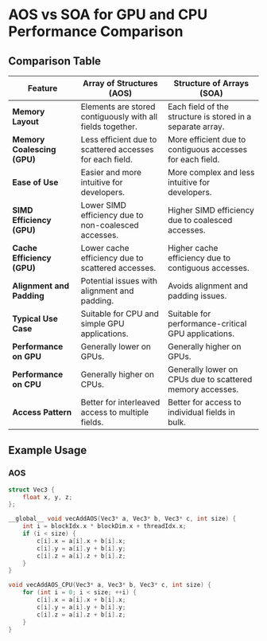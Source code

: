 # AOS vs SOA for GPU and CPU Performance Comparison

## Comparison Table

| Feature                    | Array of Structures (AOS)                                  | Structure of Arrays (SOA)                                |
|----------------------------|------------------------------------------------------------|----------------------------------------------------------|
| **Memory Layout**          | Elements are stored contiguously with all fields together. | Each field of the structure is stored in a separate array. |
| **Memory Coalescing (GPU)**| Less efficient due to scattered accesses for each field.   | More efficient due to contiguous accesses for each field. |
| **Ease of Use**            | Easier and more intuitive for developers.                  | More complex and less intuitive for developers.           |
| **SIMD Efficiency (GPU)**  | Lower SIMD efficiency due to non-coalesced accesses.       | Higher SIMD efficiency due to coalesced accesses.         |
| **Cache Efficiency (GPU)** | Lower cache efficiency due to scattered accesses.          | Higher cache efficiency due to contiguous accesses.       |
| **Alignment and Padding**  | Potential issues with alignment and padding.               | Avoids alignment and padding issues.                      |
| **Typical Use Case**       | Suitable for CPU and simple GPU applications.              | Suitable for performance-critical GPU applications.       |
| **Performance on GPU**     | Generally lower on GPUs.                                   | Generally higher on GPUs.                                 |
| **Performance on CPU**     | Generally higher on CPUs.                                  | Generally lower on CPUs due to scattered memory accesses. |
| **Access Pattern**         | Better for interleaved access to multiple fields.          | Better for access to individual fields in bulk.           |

## Example Usage

### AOS

```cpp
struct Vec3 {
    float x, y, z;
};

__global__ void vecAddAOS(Vec3* a, Vec3* b, Vec3* c, int size) {
    int i = blockIdx.x * blockDim.x + threadIdx.x;
    if (i < size) {
        c[i].x = a[i].x + b[i].x;
        c[i].y = a[i].y + b[i].y;
        c[i].z = a[i].z + b[i].z;
    }
}

void vecAddAOS_CPU(Vec3* a, Vec3* b, Vec3* c, int size) {
    for (int i = 0; i < size; ++i) {
        c[i].x = a[i].x + b[i].x;
        c[i].y = a[i].y + b[i].y;
        c[i].z = a[i].z + b[i].z;
    }
}
